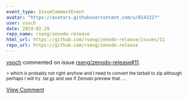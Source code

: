 ```yaml
---
event_type: IssueCommentEvent
avatar: "https://avatars.githubusercontent.com/u/814322?"
user: vsoch
date: 2024-02-29
repo_name: rseng/zenodo-release
html_url: https://github.com/rseng/zenodo-release/issues/11
repo_url: https://github.com/rseng/zenodo-release
---
```


<a href='https://github.com/vsoch' target='_blank'>vsoch</a> commented on issue <a href='https://github.com/rseng/zenodo-release/issues/11' target='_blank'>rseng/zenodo-release#11</a>.

<small>>  which is probably not right anyhow and I need to convert the tarball to zip although perhaps I will try .tar.gz and see if Zenodo preview that....</small>

<a href='https://github.com/rseng/zenodo-release/issues/11' target='_blank'>View Comment</a>